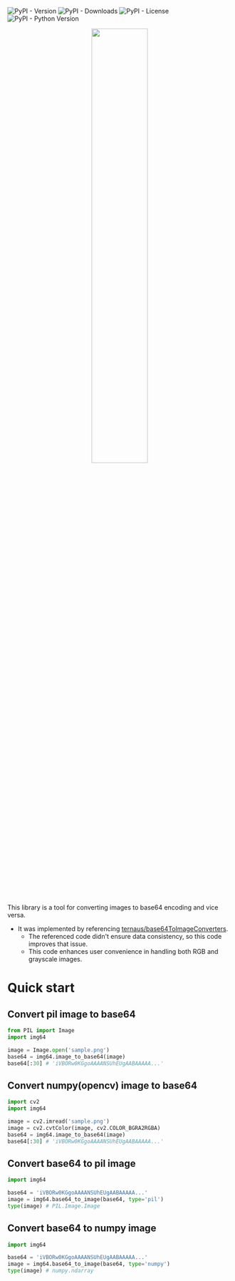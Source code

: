 ![PyPI - Version](https://img.shields.io/pypi/v/img64)
![PyPI - Downloads](https://img.shields.io/pypi/dm/img64?color=red)
![PyPI - License](https://img.shields.io/pypi/l/img64)
![PyPI - Python Version](https://img.shields.io/pypi/pyversions/img64)

<p align="center">
  <img src="https://github.com/gibiee/img64/assets/37574274/1e4ba6f4-776d-4e84-b589-09f75d64d175" width="50%" height="50%" />
</p>

This library is a tool for converting images to base64 encoding and vice versa.

- It was implemented by referencing [ternaus/base64ToImageConverters](https://github.com/ternaus/base64ToImageConverters).
  - The referenced code didn't ensure data consistency, so this code improves that issue.
  - This code enhances user convenience in handling both RGB and grayscale images.


# Quick start

## Convert pil image to base64
```py
from PIL import Image
import img64

image = Image.open('sample.png')
base64 = img64.image_to_base64(image)
base64[:30] # 'iVBORw0KGgoAAAANSUhEUgAABAAAAA...'
```

## Convert numpy(opencv) image to base64
```py
import cv2
import img64

image = cv2.imread('sample.png')
image = cv2.cvtColor(image, cv2.COLOR_BGRA2RGBA)
base64 = img64.image_to_base64(image)
base64[:30] # 'iVBORw0KGgoAAAANSUhEUgAABAAAAA...'
```

## Convert base64 to pil image
```py
import img64

base64 = 'iVBORw0KGgoAAAANSUhEUgAABAAAAA...'
image = img64.base64_to_image(base64, type='pil')
type(image) # PIL.Image.Image
```

## Convert base64 to numpy image
```py
import img64

base64 = 'iVBORw0KGgoAAAANSUhEUgAABAAAAA...'
image = img64.base64_to_image(base64, type='numpy')
type(image) # numpy.ndarray
```